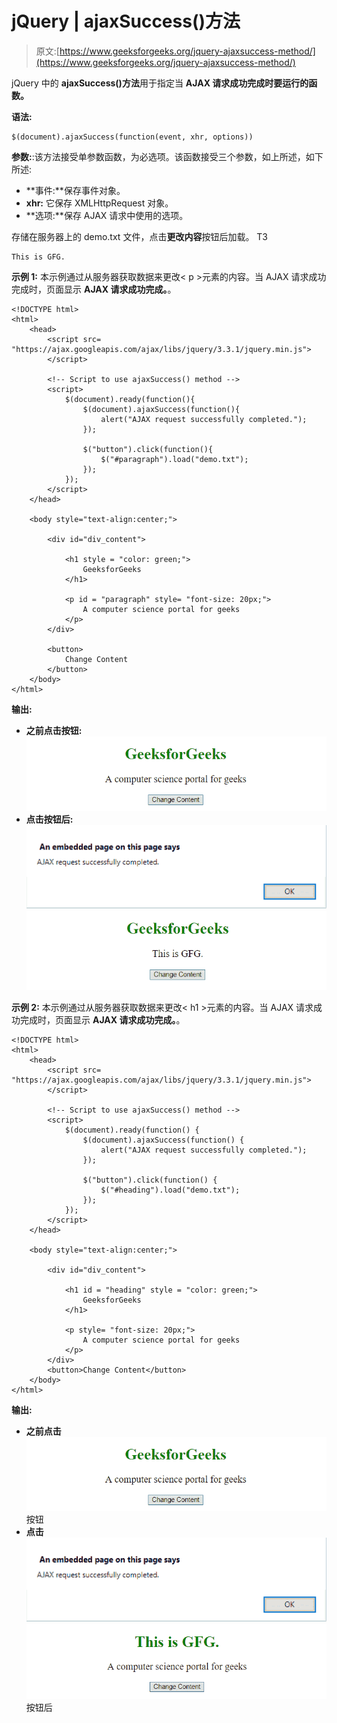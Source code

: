 # jQuery | ajaxSuccess()方法

> 原文:[https://www.geeksforgeeks.org/jquery-ajaxsuccess-method/](https://www.geeksforgeeks.org/jquery-ajaxsuccess-method/)

jQuery 中的 **ajaxSuccess()方法**用于指定当 **AJAX 请求成功完成时要运行的函数。**

**语法:**

```
$(document).ajaxSuccess(function(event, xhr, options))
```

**参数:**:该方法接受单参数函数，为必选项。该函数接受三个参数，如上所述，如下所述:

*   **事件:**保存事件对象。
*   **xhr:** 它保存 XMLHttpRequest 对象。
*   **选项:**保存 AJAX 请求中使用的选项。

存储在服务器上的 demo.txt 文件，点击**更改内容**按钮后加载。
T3

```
This is GFG.
```

**示例 1:** 本示例通过从服务器获取数据来更改< p >元素的内容。当 AJAX 请求成功完成时，页面显示 **AJAX 请求成功完成。**。

```
<!DOCTYPE html> 
<html> 
    <head> 
        <script src= 
"https://ajax.googleapis.com/ajax/libs/jquery/3.3.1/jquery.min.js"> 
        </script> 

        <!-- Script to use ajaxSuccess() method -->
        <script> 
            $(document).ready(function(){
                $(document).ajaxSuccess(function(){
                    alert("AJAX request successfully completed.");
                });

                $("button").click(function(){
                    $("#paragraph").load("demo.txt");
                });
            });
        </script> 
    </head> 

    <body style="text-align:center;"> 

        <div id="div_content"> 

            <h1 style = "color: green;">
                GeeksforGeeks
            </h1> 

            <p id = "paragraph" style= "font-size: 20px;">
                A computer science portal for geeks
            </p> 
        </div> 

        <button>
            Change Content
        </button> 
    </body> 
</html>                    
```

**输出:**

*   **之前点击按钮:**
    ![](img/1ee67ae947c139820a9d06c6a549bef4.png)
*   **点击按钮后:**
    ![](img/dfa01632c6c328bc95e1dd27498a7cb1.png)
    ![](img/c65ebd13ffd719ce68501a04c88e0bf6.png)

**示例 2:** 本示例通过从服务器获取数据来更改< h1 >元素的内容。当 AJAX 请求成功完成时，页面显示 **AJAX 请求成功完成。**。

```
<!DOCTYPE html> 
<html> 
    <head> 
        <script src=
"https://ajax.googleapis.com/ajax/libs/jquery/3.3.1/jquery.min.js"> 
        </script> 

        <!-- Script to use ajaxSuccess() method -->
        <script> 
            $(document).ready(function() {
                $(document).ajaxSuccess(function() {
                    alert("AJAX request successfully completed.");
                });

                $("button").click(function() {
                    $("#heading").load("demo.txt");
                });
            });
        </script> 
    </head> 

    <body style="text-align:center;"> 

        <div id="div_content"> 

            <h1 id = "heading" style = "color: green;">
                GeeksforGeeks
            </h1> 

            <p style= "font-size: 20px;">
                A computer science portal for geeks
            </p> 
        </div> 
        <button>Change Content</button> 
    </body> 
</html>                    
```

**输出:**

*   **之前点击**
    ![](img/1ee67ae947c139820a9d06c6a549bef4.png)按钮
*   **点击**
    ![](img/dfa01632c6c328bc95e1dd27498a7cb1.png)
    ![](img/d7fcd19220c47a950081ca52ec877343.png)按钮后